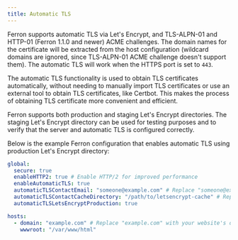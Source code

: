 ```yaml
---
title: Automatic TLS
---
```


Ferron supports automatic TLS via Let's Encrypt, and TLS-ALPN-01 and HTTP-01 (Ferron 1.1.0 and newer) ACME challenges. The domain names for the certificate will be extracted from the host configuration (wildcard domains are ignored, since TLS-ALPN-01 ACME challenge doesn't support them). The automatic TLS will work when the HTTPS port is set to `443`.

The automatic TLS functionality is used to obtain TLS certificates automatically, without needing to manually import TLS certificates or use an external tool to obtain TLS certificates, like Certbot. This makes the process of obtaining TLS certificate more convenient and efficient.

Ferron supports both production and staging Let's Encrypt directories. The staging Let's Encrypt directory can be used for testing purposes and to verify that the server and automatic TLS is configured correctly.

Below is the example Ferron configuration that enables automatic TLS using production Let's Encrypt directory:

```yaml
global:
  secure: true
  enableHTTP2: true # Enable HTTP/2 for improved performance
  enableAutomaticTLS: true
  automaticTLSContactEmail: "someone@example.com" # Replace "someone@example.com" with actual email address
  automaticTLSContactCacheDirectory: "/path/to/letsencrypt-cache" # Replace "/path/to/letsencrypt-cache" with actual cache directory. Optional property, but recommended
  automaticTLSLetsEncryptProduction: true

hosts:
  - domain: "example.com" # Replace "example.com" with your website's domain name
    wwwroot: "/var/www/html"
```
